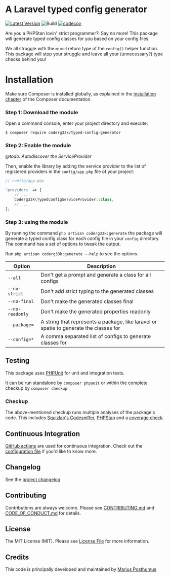 A Laravel typed config generator
========================================
[![Latest Version](http://img.shields.io/packagist/v/MJTheOne/typed-config-generator.svg?style=flat-square)](https://github.com/MJTheOne/typed-config-generator/releases)
![Build](https://github.com/MJTheOne/typed-config-generator/actions/workflows/run-tests.yml/badge.svg?event=push)
[![codecov](https://codecov.io/gh/MJTheOne/typed-config-generator/branch/main/graph/badge.svg?token=BRH4XEU1VK)](https://codecov.io/gh/MJTheOne/typed-config-generator)

Are you a PHPStan lovin' strict programmer?! Say no more! This package will generate typed config classes for you based on your config files.

We all struggle with the `mixed` return type of the `config()` helper function. This package will stop your struggle and leave all your (unnecessary?) type checks behind you!

Installation
============
Make sure Composer is installed globally, as explained in the
[installation chapter](https://getcomposer.org/doc/00-intro.md)
of the Composer documentation.

### Step 1: Download the module
Open a command console, enter your project directory and execute:

```console
$ composer require coderg33k/typed-config-generator
```

### Step 2: Enable the module
*@todo: Autodiscover the ServiceProvider*

Then, enable the library by adding the service provider to the list of registered providers
in the `config/app.php` file of your project:

```php
// config/app.php

'providers' => [
    // ...
    Coderg33k\TypedConfigServiceProvider::class,
    // ...
];
```

### Step 3: using the module
By running the command `php artisan coderg33k:generate` the package will generate a typed config class for each config file in your `config` directory.
The command has a set of options to tweak the output.

Run `php artisan coderg33k:generate --help` to see the options.

| Option          | Description                                                                            |
|-----------------|----------------------------------------------------------------------------------------|
| `--all`         | Don't get a prompt and generate a class for all configs                                |
| `--no-strict`   | Don't add strict typing to the generated classes                                       |
| `--no-final`    | Don't make the generated classes final                                                 |
| `--no-readonly` | Don't make the generated properties readonly                                           |
| `--package=`    | A string that represents a package, like laravel or spatie to generate the classes for |
| `--config=*`    | A comma separated list of configs to generate classes for                              |


Testing
-------
This package uses [PHPUnit](https://phpunit.de) for unit and integration tests.

It can be run standalone by `composer phpunit` or within the complete checkup by `composer checkup`

### Checkup
The above-mentioned checkup runs multiple analyses of the package's code. This includes [Squizlab's Codesniffer](https://github.com/squizlabs/PHP_CodeSniffer), [PHPStan](https://phpstan.org) and a [coverage check](https://github.com/richardregeer/phpunit-coverage-check).

Continuous Integration
----------------------
[GitHub actions](https://github.com/features/actions) are used for continuous integration. Check out the [configuration file](https://github.com/mjtheone/typed-config-generator/blob/main/.github/workflows/run-tests.yml) if you'd like to know more.

Changelog
---------
See the [project changelog](https://github.com/mjtheone/typed-config-generator/blob/main/CHANGELOG.md)

Contributing
------------
Contributions are always welcome. Please see [CONTRIBUTING.md](https://github.com/mjtheone/typed-config-generator/blob/main/CONTRIBUTING.md) and [CODE_OF_CONDUCT.md](https://github.com/mjtheone/typed-config-generator/blob/main/CODE_OF_CONDUCT.md) for details.

License
-------
The MIT License (MIT). Please see [License File](https://github.com/mjtheone/typed-config-generator/blob/main/LICENSE) for more information.

Credits
-------
This code is principally developed and maintained by [Marius Posthumus](https://github.com/MJTheOne)
